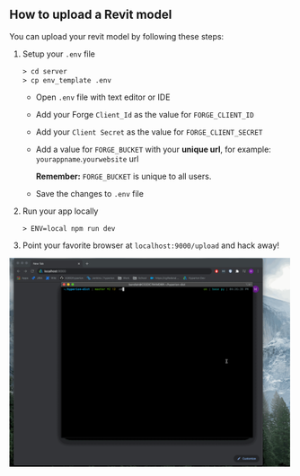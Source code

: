 ## How to upload a Revit model

You can upload your revit model by following these steps:

1. Setup your `.env` file

    ```
    > cd server
    > cp env_template .env
    ```

    - Open `.env` file with text editor or IDE
    - Add your Forge `Client_Id` as the value for `FORGE_CLIENT_ID`
    - Add your `Client Secret` as the value for `FORGE_CLIENT_SECRET`
    - Add a value for `FORGE_BUCKET` with your **unique url**, for example: `yourappname`.`yourwebsite` url

        **Remember:** `FORGE_BUCKET` is unique to all users.

    - Save the changes to `.env` file

2. Run your app locally

    ```
    > ENV=local npm run dev
    ```

3. Point your favorite browser at `localhost:9000/upload` and hack away!

<img src="upload.gif" width="500">
